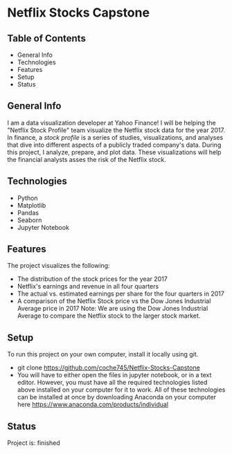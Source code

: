 # Netflix Stocks Capstone
## Table of Contents
+ General Info
+ Technologies
+ Features
+ Setup
+ Status
## General Info
I am a data visualization developer at Yahoo Finance! I will be helping the "Netflix Stock Profile" team visualize the Netflix stock data for the year 2017. In finance, a _stock profile_ is a series of studies, visualizations, and analyses that dive into different aspects of a publicly traded company's data. During this project, I analyze, prepare, and plot data. These visualizations will help the financial analysts asses the risk of the Netflix stock.
## Technologies
+ Python
+ Matplotlib
+ Pandas
+ Seaborn
+ Jupyter Notebook
## Features
The project visualizes the following:
+ The distribution of the stock prices for the year 2017
+ Netflix's earnings and revenue in all four quarters
+ The actual vs. estimated earnings per share for the four quarters in 2017
+ A comparison of the Netflix Stock price vs the Dow Jones Industrial Average price in 2017
Note: We are using the Dow Jones Industrial Average to compare the Netflix stock to the larger stock market.
## Setup
To run this project on your own computer, install it locally using git.
+ git clone https://github.com/coche745/Netflix-Stocks-Capstone
+ You will have to either open the files in jupyter notebook, or in a text editor. However, you must have all the required technologies listed above installed on your computer for it to work. All of these technologies can be installed at once by downloading Anaconda on your computer here https://www.anaconda.com/products/individual
## Status
Project is: finished